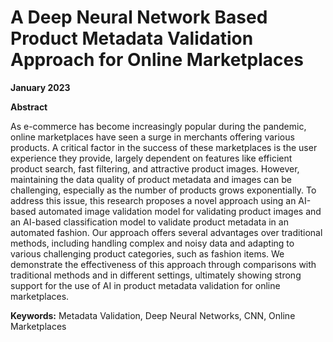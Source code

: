 # A Deep Neural Network Based Product Metadata Validation Approach for Online Marketplaces


**January 2023**
	
**Abstract** 

As e-commerce has become increasingly popular during the pandemic, online marketplaces have seen a surge in merchants offering various products. A critical factor in the success of these marketplaces is the user experience they provide, largely dependent on features like efficient product search, fast filtering, and attractive product images. However, maintaining the data quality of product metadata and images can be challenging, especially as the number of products grows exponentially. To address this issue, this research proposes a novel approach using an AI-based automated image validation model for validating product images and an AI-based classification model to validate product metadata in an automated fashion. Our approach offers several advantages over traditional methods, including handling complex and noisy data and adapting to various challenging product categories, such as fashion items. We demonstrate the effectiveness of this approach through comparisons with traditional methods and in different settings, ultimately showing strong support for the use of AI in product metadata validation for online marketplaces.

**Keywords:** Metadata Validation, Deep Neural Networks, CNN, Online Marketplaces
